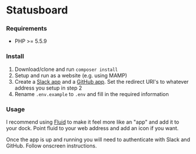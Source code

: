 # Statusboard

### Requirements

* PHP >= 5.5.9

### Install

1. Download/clone and run `composer install`
2. Setup and run as a website (e.g. using MAMP)
3. Create a [Slack app](https://api.slack.com/applications/new) and a [GitHub app](https://github.com/settings/applications/new). Set the redirect URI's to whatever address you setup in step 2
2. Rename `.env.example` to `.env` and fill in the required information

### Usage

I recommend using [Fluid](http://fluidapp.com/) to make it feel more like an "app" and
add it to your dock. Point fluid to your web address and add an icon if you want.

Once the app is up and running you will need to authenticate with Slack and GitHub. Follow onscreen instructions.
